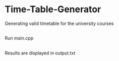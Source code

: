 # Time-Table-Generator
Generating valid timetable for the university courses

##
Run main.cpp
##
Results are displayed in output.txt
